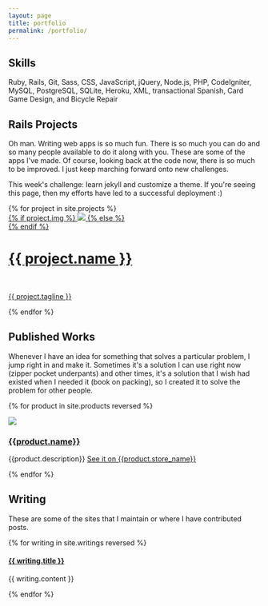 ```yaml
---
layout: page
title: portfolio
permalink: /portfolio/
---
```


<div class="portfolio-index">

  <h2>Skills</h2>

  <p class="section-explanation">Ruby, Rails, Git, Sass, CSS, JavaScript, jQuery, Node.js, PHP, CodeIgniter, MySQL, PostgreSQL, SQLite, Heroku, XML, transactional Spanish, Card Game Design, and Bicycle Repair</p>

  <h2>Rails Projects</h2>

  <p class="section-explanation">Oh man. Writing web apps is so much fun. There is so much you can do and so many people available to do it along with you. These are some of the apps I've made. Of course, looking back at the code now, there is so much to be improved. I just keep marching forward onto new challenges.</p>
  <p>This week's challenge: learn jekyll and customize a theme. If you're seeing this page, then my efforts have led to a successful deployment :)</p>

  <div class="rails-sites">
  {% for project in site.projects %}
    <div class="project">
      <div class="thumbnail">
        <a href="{{ project.url }}">
          {% if project.img %}
          <img class="thumbnail" src="{{ project.img }}"/>
          {% else %}
          <div class="thumbnail blankbox"></div>
          {% endif %}
          <span>
            <h1>{{ project.name }}</h1>
            <br/>
            <p>{{ project.tagline }}</p>
          </span>
        </a>
      </div>
    </div>
  {% endfor %}
  </div> <!-- .rails-sites -->

<h2>Published Works</h2>

<p class="section-explanation">Whenever I have an idea for something that solves a particular problem, I jump right in and make it. Sometimes it's a solution I can use right now (zipper pocket underpants) and other times, it's a solution that I wish had existed when I needed it (book on packing), so I created it to solve the problem for other people.</p>

<div class="products">

  {% for product in site.products reversed %}
    <article>
      <a href="{{product.store_url}}" target="_blank" alt="{{product.store_name}}"><img src="{{product.img}}"></a>
      <div class="explanation">
        <a href="{{product.store_url}}" target="_blank" alt="{{product.store_name}}"><h3>{{product.name}}</h3></a>
        <p>{{product.description}} <a href="{{product.store_url}}" target="_blank" alt="{{product.store_name}}">See it on {{product.store_name}}</a></p>
      </div>
    </article>
  {% endfor %}

</div><!-- products -->


<h2>Writing</h2>
<p class="section-explanation">These are some of the sites that I maintain or where I have contributed posts.</p>

<div class="writing">

{% for writing in site.writings reversed %}
  <article>
    <h4><a href="{{ writing.site_url }}">{{ writing.title }}</a></h4>
    <p>{{ writing.content }}</p>
  </article>
{% endfor %}

</div> <!-- writing -->

</div> <!-- portfolio-index -->

